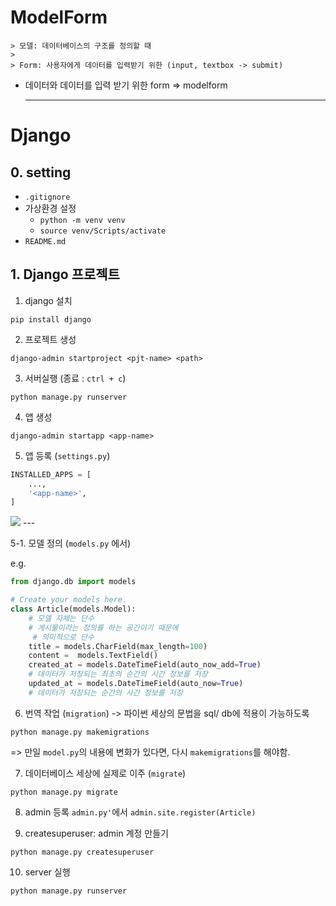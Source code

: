# ModelForm
    > 모델: 데이터베이스의 구조를 정의할 때
    >
    > Form: 사용자에게 데이터를 입력받기 위한 (input, textbox -> submit)

- 데이터와 데이터를 입력 받기 위한 form => modelform

    ---
# Django

## 0. setting

- `.gitignore`
- 가상환경 설정
    - `python -m venv venv`
    - `source venv/Scripts/activate`
- `README.md`

## 1. Django 프로젝트

1. django 설치
```shell
pip install django
```

2. 프로젝트 생성
```shell
django-admin startproject <pjt-name> <path>
```

3. 서버실행 (종료 : `ctrl + c`)
```shell
python manage.py runserver
```

4. 앱 생성
```shell
django-admin startapp <app-name>
```

5. 앱 등록 (`settings.py`)
```python
INSTALLED_APPS = [
    ...,
    '<app-name>',
]
```

![](./MTV.png)
    ---

5-1. 모델 정의 (`models.py` 에서)

e.g. 

```python
from django.db import models

# Create your models here.
class Article(models.Model):
    # 모델 자체는 단수
    # 게시물이라는 정의를 하는 공간이기 때문에 
     # 의미적으로 단수
    title = models.CharField(max_length=100)
    content =  models.TextField()
    created_at = models.DateTimeField(auto_now_add=True)
    # 데이터가 저장되는 최초의 순간의 시간 정보를 저장
    updated_at = models.DateTimeField(auto_now=True)
    # 데이터가 저장되는 순간의 사간 정보를 저장
```


6. 번역 작업 (`migration`) -> 파이썬 세상의 문법을 sql/  db에 적용이 가능하도록
```shell
python manage.py makemigrations
```

=> 만일 `model.py`의 내용에 변화가 있다면, 다시 `makemigrations`를 해야함. 

7. 데이터베이스 세상에 실제로 이주 (`migrate`)
```shell
python manage.py migrate
```

8. admin  등록
`admin.py'`에서 
`admin.site.register(Article)`

9. createsuperuser: admin 계정 만들기
```shell
python manage.py createsuperuser
```

10. server 실행
```shell
python manage.py runserver
```